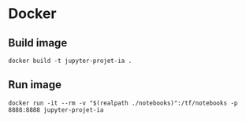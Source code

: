 # Docker

## Build image

`docker build -t jupyter-projet-ia .`

## Run image

`docker run -it --rm -v "$(realpath ./notebooks)":/tf/notebooks -p 8888:8888 jupyter-projet-ia`
